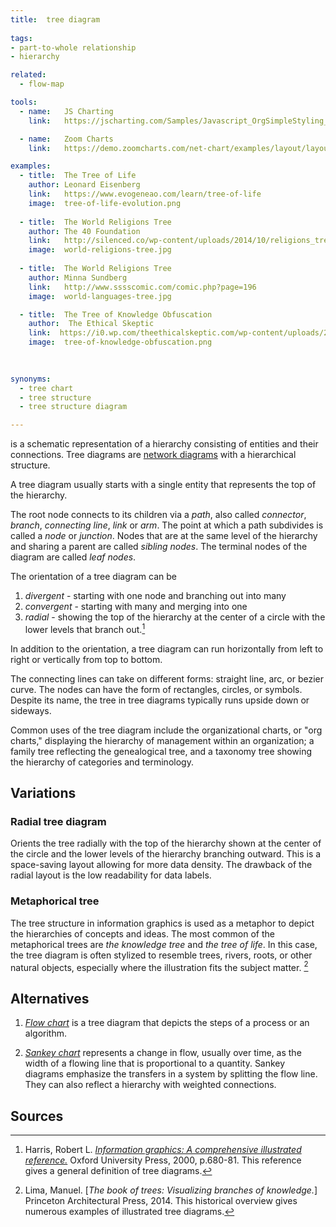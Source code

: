 ```yaml
---
title:  tree diagram
  
tags:
- part-to-whole relationship
- hierarchy

related:
  - flow-map

tools:
  - name:   JS Charting
    link:   https://jscharting.com/Samples/Javascript_OrgSimpleStyling_Chart

  - name:   Zoom Charts
    link:   https://demo.zoomcharts.com/net-chart/examples/layout/layout-hierarchy

examples:
  - title:  The Tree of Life
    author: Leonard Eisenberg
    link:   https://www.evogeneao.com/learn/tree-of-life
    image:  tree-of-life-evolution.png
    
  - title:  The World Religions Tree
    author: The 40 Foundation
    link:   http://silenced.co/wp-content/uploads/2014/10/religions_tree.jpg
    image:  world-religions-tree.jpg
  
  - title:  The World Religions Tree
    author: Minna Sundberg
    link:   http://www.sssscomic.com/comic.php?page=196
    image:  world-languages-tree.jpg

  - title:  The Tree of Knowledge Obfuscation
    author:  The Ethical Skeptic
    link:  https://i0.wp.com/theethicalskeptic.com/wp-content/uploads/2017/07/Tree-of-Knowledge-Obfuscation.png?ssl=1
    image:  tree-of-knowledge-obfuscation.png
    
    

synonyms:
  - tree chart
  - tree structure
  - tree structure diagram

---
```


is a schematic representation of a hierarchy consisting of entities and their connections. Tree diagrams are [network diagrams](/network-diagram) with a hierarchical structure.

<!--more-->
A tree diagram usually starts with a single entity that represents the top of the hierarchy. 

The root node connects to its children via a *path*, also called *connector*, *branch*, *connecting line*, *link* or *arm*. The point at which a path subdivides is called a *node* or *junction*. Nodes that are at the same level of the hierarchy and sharing a parent are called *sibling nodes*. The terminal nodes of the diagram are called *leaf nodes*.

The orientation of a tree diagram can be
1. *divergent* - starting with one node and branching out into many
2. *convergent* - starting with many and merging into one
3. *radial* - showing the top of the hierarchy at the center of a circle with the lower levels that branch out.[^harris]

In addition to the orientation, a tree diagram can run horizontally from left to right or vertically from top to bottom.

The connecting lines can take on different forms: straight line, arc, or bezier curve. The nodes can have the form of rectangles, circles, or symbols. Despite its name, the tree in tree diagrams typically runs upside down or sideways.


Common uses of the tree diagram include the organizational charts, or "org charts," displaying the hierarchy of management within an organization; a family tree reflecting the genealogical tree, and a taxonomy tree showing the hierarchy of categories and terminology.

## Variations

### Radial tree diagram
Orients the tree radially with the top of the hierarchy shown at the center of the circle and the lower levels of the hierarchy branching outward. This is a space-saving layout allowing for more data density. The drawback of the radial layout is the low readability for data labels.

### Metaphorical tree

The tree structure in information graphics is used as a metaphor to depict the hierarchies of concepts and ideas. The most common of the metaphorical trees are *the knowledge tree* and *the tree of life*. In this case, the tree diagram is often stylized to resemble trees, rivers, roots, or other natural objects, especially where the illustration fits the subject matter. [^lima]

## Alternatives
1. [*Flow chart*](/flow-chart) is a tree diagram that depicts the steps of a process or an algorithm.


2. [*Sankey chart*](/sankey-chart) represents a change in flow, usually over time, as the width of a flowing line that is proportional to a quantity. Sankey diagrams emphasize the transfers in a system by splitting the flow line. They can also reflect a hierarchy with weighted connections.


## Sources
[^harris]: Harris, Robert L. [*Information graphics: A comprehensive illustrated reference.*](https://books.google.com/books?id=LT1RXREvkGIC) Oxford University Press, 2000, p.680-81. This reference gives a general definition of tree diagrams.
[^lima]: Lima, Manuel. [*The book of trees: Visualizing branches of knowledge.*] Princeton Architectural Press, 2014. This historical overview gives numerous examples of illustrated tree diagrams.

